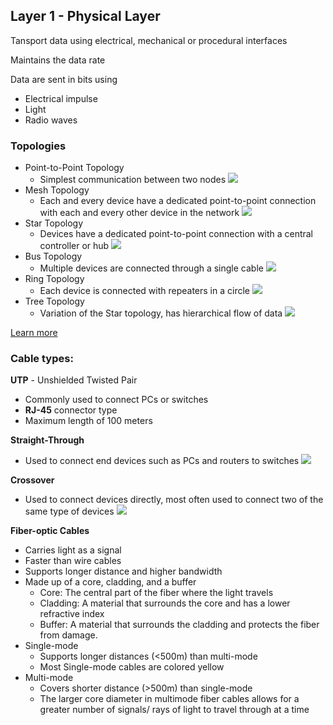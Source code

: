## Layer 1 - Physical Layer

Tansport data using electrical, mechanical or procedural interfaces

Maintains the data rate

Data are sent in bits using

- Electrical impulse
- Light
- Radio waves

### Topologies

- Point-to-Point Topology
  - Simplest communication between two nodes
    <img src="https://media.geeksforgeeks.org/wp-content/uploads/20201224191428/UntitledDiagram.png"/>
- Mesh Topology
  - Each and every device have a dedicated point-to-point connection with each and every other device in the network
    <img src="https://media.geeksforgeeks.org/wp-content/uploads/1-75.png"/>
- Star Topology
  - Devices have a dedicated point-to-point connection with a central controller or hub
    <img src="https://media.geeksforgeeks.org/wp-content/uploads/2-49.png"/>
- Bus Topology
  - Multiple devices are connected through a single cable
    <img src="https://media.geeksforgeeks.org/wp-content/uploads/3-55.png"/>
- Ring Topology
  - Each device is connected with repeaters in a circle
    <img src="https://media.geeksforgeeks.org/wp-content/uploads/4-32.png"/>
- Tree Topology
  - Variation of the Star topology, has hierarchical flow of data
    <img src="https://media.geeksforgeeks.org/wp-content/uploads/20200614134830/tree-topology2.png"/>

[Learn more](https://www.geeksforgeeks.org/types-of-network-topology/)

### Cable types:

<b>UTP</b> - Unshielded Twisted Pair

- Commonly used to connect PCs or switches
- <b>RJ-45</b> connector type
- Maximum length of 100 meters

<b>Straight-Through</b>

- Used to connect end devices such as PCs and routers to switches
  <img src="https://www.computercablestore.com/themes/ComputerCableStore/content/images/Topics/StraightThrough1.jpg"/>

<b>Crossover</b>

- Used to connect devices directly, most often used to connect two of the same type of devices
  <img src="https://www.computercablestore.com/themes/ComputerCableStore/content/images/Topics/Crossover1.jpg"/>

<b>Fiber-optic Cables</b>

- Carries light as a signal
- Faster than wire cables
- Supports longer distance and higher bandwidth
- Made up of a core, cladding, and a buffer
  - Core: The central part of the fiber where the light travels
  - Cladding: A material that surrounds the core and has a lower refractive index
  - Buffer: A material that surrounds the cladding and protects the fiber from damage.
- Single-mode
  - Supports longer distances (<500m) than multi-mode
  - Most Single-mode cables are colored yellow
- Multi-mode
  - Covers shorter distance (>500m) than single-mode
  - The larger core diameter in multimode fiber cables allows for a greater number of signals/ rays of light to travel through at a time
